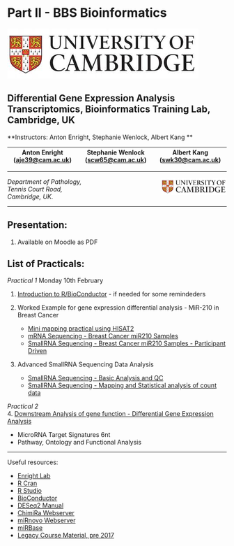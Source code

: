 Part II - BBS Bioinformatics 
===============================
![Cambridge](/images/cambridge.jpg)

Differential Gene Expression Analysis
Transcriptomics, Bioinformatics Training Lab, Cambridge, UK
-------------------------------------------------------------------

**Instructors: Anton Enright, Stephanie Wenlock, Albert Kang **

|Anton Enright (aje39@cam.ac.uk) | Stephanie Wenlock (scw65@cam.ac.uk) | Albert Kang (swk30@cam.ac.uk)|
|---------------------------|------------------------------------|------------------------------------|

***

<img src="../images/cambridge.jpg" align="right" width="150">

_Department of Pathology,  
Tennis Court Road,  
Cambridge, UK._  

***

Presentation:
------------
1. Available on Moodle as PDF

List of Practicals:
------------------

*Practical 1*  Monday 10th February 
1. [Introduction to R/BioConductor](Intro_R/Intro_R_Practical.md) - if needed for some remindeders

2. Worked Example for gene expression differential analysis - MiR-210 in Breast Cancer
   * [Mini mapping practical using HISAT2](miR_210_Experiment/mini_mapping/)
   * [mRNA Sequencing - Breast Cancer miR210 Samples](miR_210_Experiment/mRNA_Seq/mRNA_Seq.md)
   * [SmallRNA Sequencing - Breast Cancer miR210 Samples - Participant Driven](miR_210_Experiment/small_RNASeq/small_RNASeq.md)

3. Advanced SmallRNA Sequencing Data Analysis
   * [SmallRNA Sequencing - Basic Analysis and QC](small_RNA_seq/Practical_1/Practical_1.md)
   * [SmallRNA Sequencing - Mapping and Statistical analysis of count data](small_RNA_seq/Practical_2/Practical_2.md)

*Practical 2*   
4. [Downstream Analysis of gene function - Differential Gene Expression Analysis](Functional_Analysis/README.md)
  * MicroRNA Target Signatures 6nt
  * Pathway, Ontology and Functional Analysis


***

Useful resources:

* [Enright Lab](http://www.ebi.ac.uk/research/enright)
* [R Cran](https://cran.r-project.org/)
* [R Studio](http://www.rstudio.com/)
* [BioConductor](http://www.bioconductor.org)
* [DESeq2 Manual](http://bioconductor.org/packages/release/bioc/html/DESeq2.html)
* [ChimiRa Webserver](http://wwwdev.ebi.ac.uk/enright-dev/chimira/)
* [miRnovo Webserver](http://wwwdev.ebi.ac.uk/enright-dev/mirnovo/)
* [miRBase](http://www.mirbase.org)
* [Legacy Course Material, pre 2017](http://wwwdev.ebi.ac.uk/enright-srv/courses)
